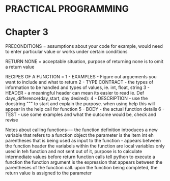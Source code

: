 # PRACTICAL PROGRAMMING
# Chapter 3
PRECONDITIONS = assumptions about your code
for example, would need to enter particular value or works under certain conditions

RETURN NONE = acceptable situation, purpose of returning none is to omit a return value

RECIPES OF A FUNCTION = 
1 - EXAMPLES - Figure out arguements you want to include and what to return
2 - TYPE CONTRACT - the types of information to be handled and types of values, ie. int, float, string
3 - HEADER - a meaningful header can mean its easier to read ie. Def days_difference(day_start, day desired):
4 - DESCRIPTION - use the docstring """ to start and explain the purpose. when using help this will appear in the help call for function
5 - BODY - the actual function details
6 - TEST - use some examples and what the outcome would be, check and revise

Notes about calling functions---
the function definition introduces a new variable that refers to a function object
the parameter is the item int eh parentheses that is being used as input to the function - appears between the function header
the variabels within the function are local variables only used in teh function and not sent out of it, purpose is to calculate intermediate values before return
function calls tell python to execute a function
the function argument is the expression that appears between the parentheses of the function call. upon the function being completed, the return value is assigned to the parameter
